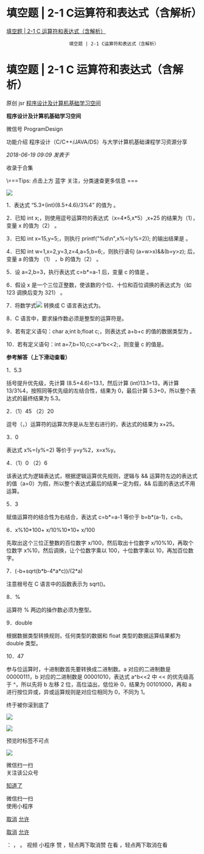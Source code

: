 # 填空题 | 2-1 C运算符和表达式（含解析）
[填空题 | 2-1 C 运算符和表达式（含解析）](https://mp.weixin.qq.com/s?__biz=MzU1ODAwNTgzNQ==&mid=2247485655&idx=2&sn=bcc4d85f3c1ecaefac957ac1cb5b0b87&chksm=fc2c63f3cb5beae54ef7bd5d3e6f7831a0229924d7d319a0a154cbccc2a3057e8e9679408723&scene=21#wechat_redirect) 

                           填空题 | 2-1 C运算符和表达式（含解析）                                      

# 填空题 | 2-1 C 运算符和表达式（含解析）

原创 jsr [程序设计及计算机基础学习空间](javascript:void(0);)

**程序设计及计算机基础学习空间** 

微信号 ProgramDesign

功能介绍 程序设计（C/C++/JAVA/DS）与大学计算机基础课程学习资源分享

_2018-06-19 09:09_ _发表于_

收录于合集

\\===Tips: 点击上方 蓝字 关注，分类速查更多信息 ===

![](https://mmbiz.qpic.cn/mmbiz_gif/FR70x2NoB0t9QIeqT7tCEOnFMNESS4xNeRtARUE4Dm8NLGFUV7bRNolnAniblIfgJuk12DJ6P1Liaiaib1Vl7b53Hw/640?wx_fmt=gif)

1．表达式 “5.3+(int)(8.5+4.6)/3%4” 的值为 。

2．已知 int x;，则使用逗号运算符的表达式（x=4\*5,x\*5）,x+25 的结果为（1），变量 x 的值为（2） 。

3．已知 int x=15,y=5;，则执行 printf("%d\\n",x%=(y%=2)); 的输出结果是 。

4．已知 int w=1,x=2,y=3,z=4,a=5,b=6;，则执行语句 (a=w>x)&&(b=y>z); 后，变量 a 的值为 （1） ，b 的值为（2） 。

5．设 a=2,b=3，执行表达式 c=b\*=a-1 后，变量 c 的值是 。

6．假设 x 是一个三位正整数，使该数的个位、十位和百位调换的表达式为（如 123 调换后变为 321） 。

7．将数学式![](https://mmbiz.qpic.cn/mmbiz_png/9zCBsb5RFJpjWy6axfjZoicn6KU7B0CaWlrYpn5xAKiavvJgXOkOpx6HOcdmByPzicdVSiaO7ofgsqMKicYlFibgibGCw/640?wx_fmt=png)
转换成 C 语言表达式为。

8．C 语言中，要求操作数必须是整型的运算符是。

9．若有定义语句：char a;int b;float c;，则表达式 a+b+c 的值的数据类型为 。

10．若有定义语句：int a=7,b=10,c;c=a^b&lt;&lt;2;，则变量 c 的值是。

**参考解答（上下滑动查看）**

1．5.3

括号提升优先级，先计算 (8.5+4.6)=13.1，然后计算 (int)13.1=13，再计算 13/3%4，按照同等优先级的左结合性，结果为 0，最后计算 5.3+0，所以整个表达式的最终结果为 5.3。

2．（1）45 （2）20

逗号（，）运算符的运算次序是从左至右进行的，表达式的结果为 x+25。

3．0

表达式 x%=(y%=2) 等价于 y=y%2，x=x%y。

4．（1）0 （2）6

该表达式为逻辑表达式，根据逻辑运算优先规则，逻辑与 && 运算符左边的表达式的值（a=0）为假，所以整个表达式最后的结果一定为假，&& 后面的表达式不用运算。

5．3

赋值运算符的结合性为右结合，表达式 c=b\*=a-1 等价于 b=b\*(a-1)，c=b。

6．x%10\*100+ x/10%10\*10+ x/100

先取出这个三位正整数的百位数字 x/100，然后取出十位数字 x/10%10，再取个位数字 x%10，然后调换，让个位数字乘以 100，十位数字乘以 10，再加百位数字。

7．(-b+sqrt(b\*b-4\*a\*c))/(2\*a)

注意根号在 C 语言中的函数表示为 sqrt()。

8．%

运算符 % 两边的操作数必须为整型。

9．double

根据数据类型转换规则，任何类型的数据和 float 类型的数据运算结果都为 double 类型。

10．47

参与位运算时，十进制数首先要转换成二进制数。a 对应的二进制数是 00000111，b 对应的二进制数是 00001010，表达式 a^b&lt;&lt;2 中 &lt;&lt; 的优先级高于 ^，所以先将 b 左移 2 位，高位溢出，低位补 0，结果为 00101000，再和 a 进行按位异或，异或运算规则是对应位相同为 0，不同为 1。

终于被你滚到底了  

![](https://mmbiz.qpic.cn/mmbiz_jpg/9zCBsb5RFJqA3RwLg831eKD3Wk7ya7zUjudJLiaT4QvnF3V8LeRia03lSodpfico10AjPYMCyfNr5lC936Nv3icAaw/640?wx_fmt=jpeg)

![](https://mmbiz.qpic.cn/mmbiz_jpg/9zCBsb5RFJo3VMhPibF1HEhAvUGcswveH58vJkPBns0rQdFgFe61oLOgYpQTJvpOsb9UKiaS2Vx9x22NKzn9m5UQ/640?wx_fmt=jpeg)

预览时标签不可点

![](https://mp.weixin.qq.com/mp/qrcode?scene=10000004&size=102&__biz=MzU1ODAwNTgzNQ==&mid=2247485655&idx=2&sn=bcc4d85f3c1ecaefac957ac1cb5b0b87&send_time=)

微信扫一扫  
关注该公众号

[知道了](javascript:;)

 微信扫一扫  
使用小程序

[取消](javascript:void(0);) [允许](javascript:void(0);)

[取消](javascript:void(0);) [允许](javascript:void(0);)

： ， 。  视频 小程序 赞 ，轻点两下取消赞 在看 ，轻点两下取消在看
